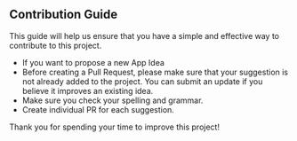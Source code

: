 ## Contribution Guide

This guide will help us ensure that you have a simple and effective way to contribute to this project.

-   If you want to propose a new App Idea
-   Before creating a Pull Request, please make sure that your suggestion is not already added to the project. You can submit an update if you believe it improves an existing idea.
-   Make sure you check your spelling and grammar.
-   Create individual PR for each suggestion.

Thank you for spending your time to improve this project!